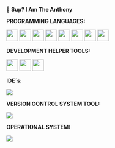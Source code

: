 
<strong>👋 Sup? I Am The Anthony</strong>

<strong>PROGRAMMING LANGUAGES:</strong> 
<div style="position: center;"> 
 <img style="width: 30px; height:30px;" src="https://cdn.jsdelivr.net/gh/devicons/devicon@latest/icons/html5/html5-original.svg" /> 
 <img style="width: 30px; height:30px;" src="https://cdn.jsdelivr.net/gh/devicons/devicon@latest/icons/css3/css3-original.svg" />
 <img style="width: 30px; height:30px;" src="https://cdn.jsdelivr.net/gh/devicons/devicon@latest/icons/javascript/javascript-original.svg" /> 
 <img style="width: 30px; height:30px;" src="https://cdn.jsdelivr.net/gh/devicons/devicon@latest/icons/sass/sass-original.svg" />
 <img style="width: 30px; height:30px;" src="https://cdn.jsdelivr.net/gh/devicons/devicon@latest/icons/json/json-original.svg" />
 <img style="width: 30px; height:30px;" src="https://cdn.jsdelivr.net/gh/devicons/devicon@latest/icons/react/react-original.svg" />
 <img style="width: 30px; height:30px;" src="https://cdn.jsdelivr.net/gh/devicons/devicon@latest/icons/typescript/typescript-original.svg" />
 <img style="width: 30px; height:30px;" src="https://cdn.jsdelivr.net/gh/devicons/devicon@latest/icons/azuresqldatabase/azuresqldatabase-original.svg" />
</div>

<strong>DEVELOPMENT HELPER TOOLS:</strong><br>
<div style="position: center;"> 
 <img style="width: 30px; height:30px;" src="https://cdn.jsdelivr.net/gh/devicons/devicon@latest/icons/npm/npm-original-wordmark.svg" />
 <img style="width: 30px; height:30px;" src="https://cdn.jsdelivr.net/gh/devicons/devicon@latest/icons/nodejs/nodejs-original-wordmark.svg" />
 <img style="width: 30px; height:30px;" src="https://cdn.jsdelivr.net/gh/devicons/devicon@latest/icons/bootstrap/bootstrap-original-wordmark.svg" />
</div>

<strong>IDE´s:</strong>
<div style="position: center;">
<img src="https://img.shields.io/badge/Visual_Studio_Code-0078D4?style=for-the-badge&logo=visual%20studio%20code&logoColor=white" />
</div>

<strong>VERSION CONTROL SYSTEM TOOL:</strong>
<div style="position: center;">
<img src="https://img.shields.io/badge/GIT-E44C30?style=for-the-badge&logo=git&logoColor=white" />
</div>

<strong>OPERATIONAL SYSTEM:</strong>
<div style="position: center;">
<img src="https://img.shields.io/badge/Windows-0078D6?style=for-the-badge&logo=windows&logoColor=white"/>
</div>
